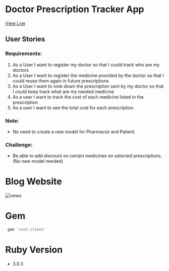 # Doctor Prescription Tracker App
<a href="https://doctor-prescriptions-app.herokuapp.com/" target="_blank">View Live</a>
## User Stories
### Requirements:
1. As a User I want to register my doctor so that I could track who are my doctors
2. As a User I want to register the medicine provided by the doctor so that I could reuse them again in future prescriptions
3. As a User I want to note down the prescription sent by my doctor so that I could keep track what are my needed medicine
4. As a user I want to track the cost of each medicine listed in the prescription
5. As a user I want to see the total cost for each prescription.
### Note:
* No need to create a new model for Pharmacist and Patient.
### Challenge:
* Be able to add discount on certain medicines on selected prescriptions. (No new model needed)
# Blog Website
![news](docs/images/news.jpg)
# Gem
```ruby
 gem 'rest-client'
```
# Ruby Version
* 3.0.3
